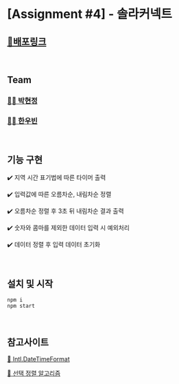 # [Assignment #4] - 솔라커넥트

## [🔗배포링크](https://hopeful-euclid-6679e8.netlify.app/)

</br>

## Team

### [👩‍💻 박현정](https://github.com/imhjlov)

### [👨‍💻 한우빈](https://github.com/hwb0218)

</br>

## 기능 구현

✔️ 지역 시간 표기법에 따른 타이머 출력

✔️ 입력값에 따른 오름차순, 내림차순 정렬

✔️ 오름차순 정렬 후 3초 뒤 내림차순 결과 출력

✔️ 숫자와 콤마를 제외한 데이터 입력 시 예외처리

✔️ 데이터 정렬 후 입력 데이터 초기화

</br>

## 설치 및 시작

```
npm i
npm start
```

</br>

## 참고사이트

[🔗 Intl.DateTimeFormat](https://developer.mozilla.org/ko/docs/Web/JavaScript/Reference/Global_Objects/Intl/DateTimeFormat)

[🔗 선택 정렬 알고리즘](https://im-developer.tistory.com/133)
